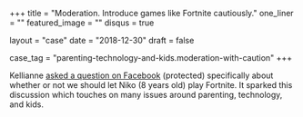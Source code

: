 +++
title          = "Moderation. Introduce games like Fortnite cautiously."
one_liner      = ""
featured_image = ""
disqus				 = true

layout 				 = "case"
date 					 = "2018-12-30"
draft 				 = false

case_tag 		   = "parenting-technology-and-kids.moderation-with-caution"
+++

Kellianne [asked a question on Facebook](https://www.facebook.com/photo.php?fbid=10155694360576109&set=a.10150453244796109&type=3&theater) (protected) specifically about whether or not we should let Niko (8 years old) play Fortnite. It sparked this discussion which touches on many issues around parenting, technology, and kids.